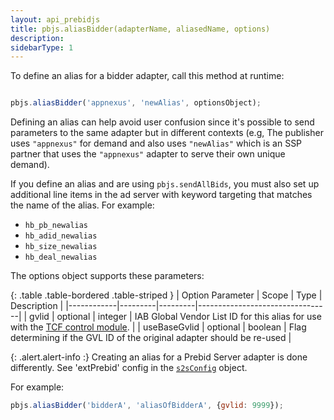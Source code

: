 ```yaml
---
layout: api_prebidjs
title: pbjs.aliasBidder(adapterName, aliasedName, options)
description:
sidebarType: 1
---
```


To define an alias for a bidder adapter, call this method at runtime:

```javascript

pbjs.aliasBidder('appnexus', 'newAlias', optionsObject);

```

Defining an alias can help avoid user confusion since it's possible to send parameters to the same adapter but in different contexts (e.g, The publisher uses `"appnexus"` for demand and also uses `"newAlias"` which is an SSP partner that uses the `"appnexus"` adapter to serve their own unique demand).

If you define an alias and are using `pbjs.sendAllBids`, you must also set up additional line items in the ad server with keyword targeting that matches the name of the alias.  For example:

+ `hb_pb_newalias`
+ `hb_adid_newalias`
+ `hb_size_newalias`
+ `hb_deal_newalias`

The options object supports these parameters:

{: .table .table-bordered .table-striped }
| Option Parameter    | Scope    | Type    | Description             |
|------------|---------|---------|---------------------------------|
| gvlid | optional | integer | IAB Global Vendor List ID for this alias for use with the [TCF control module](/dev-docs/modules/tcfControl.html). |
| useBaseGvlid | optional | boolean | Flag determining if the GVL ID of the original adapter should be re-used |

{: .alert.alert-info :}
Creating an alias for a Prebid Server adapter is done differently. See 'extPrebid'
config in the [`s2sConfig`](/dev-docs/publisher-api-reference/setConfig.html#setConfig-Server-to-Server) object.

For example:

```javascript
pbjs.aliasBidder('bidderA', 'aliasOfBidderA', {gvlid: 9999});
```
